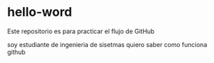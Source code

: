 # hello-word
Este repositorio es para practicar el flujo de GitHub

soy estudiante de ingenieria de sisetmas quiero saber como funciona github 
